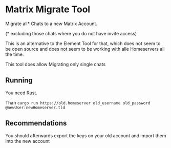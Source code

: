 # Matrix Migrate Tool
Migrate all* Chats to a new Matrix Account.

(* excluding those chats where you do not have invite access)

This is an alternative to the Element Tool for that, which does not seem to be open source and does not seem to be working with alle Homeservers all the time.

This tool does allow Migrating only single chats

## Running
You need Rust.

Than `cargo run https://old.homeserver old_username old_password @newUser:newHomeserver.tld`

## Recommendations
You should afterwards export the keys on your old account and import them into the new account
